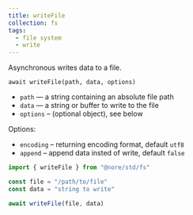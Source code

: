 ```yaml
---
title: writeFile
collection: fs
tags:
  - file system
  - write
---
```


Asynchronous writes data to a file.

`await writeFile(path, data, options)`

- `path` — a string containing an absolute file path
- `data` — a string or buffer to write to the file
- `options` – (optional object), see below

Options:

- `encoding` – returning encoding format, default `utf8`
- `append` – append data insted of write, default `false`

```js
import { writeFile } from "@nore/std/fs"

const file = "/path/to/file"
const data = "string to write"

await writeFile(file, data)
```
